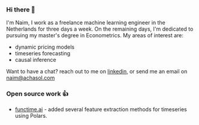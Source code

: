 ### Hi there 👋

I'm Naim, I work as a freelance machine learning engineer in the Netherlands for three days a week.
On the remaining days, I'm dedicated to pursuing my master's degree in Econometrics.
My areas of interest are: 

- dynamic pricing models
- timeseries forecasting
- causal inference

Want to have a chat? reach out to me on [linkedin](https://www.linkedin.com/in/na%C3%AFm-achahboun-b0b50a196),
or send me an email on [naim@achasol.com](mailto:naim@achasol.com)

### Open source work 👍
- [functime.ai](https://functime.ai/) - added several feature extraction methods for timeseries using Polars.
  



